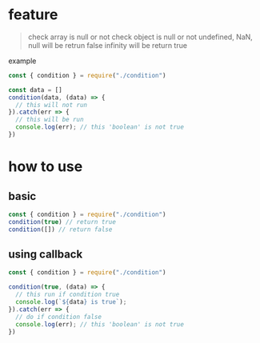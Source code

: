 # feature

> check array is null or not
> check object is null or not
> undefined, NaN, null will be retrun false
> infinity will be return true

example
```javascript
const { condition } = require("./condition")

const data = []
condition(data, (data) => {
  // this will not run
}).catch(err => {
  // this will be run
  console.log(err); // this 'boolean' is not true
})
```

# how to use

## basic

```javascript
const { condition } = require("./condition")
condition(true) // return true
condition([]) // return false
```

## using callback

```javascript
const { condition } = require("./condition")

condition(true, (data) => {
  // this run if condition true
  console.log(`${data} is true`);
}).catch(err => {
  // do if condition false
  console.log(err); // this 'boolean' is not true
})
```
